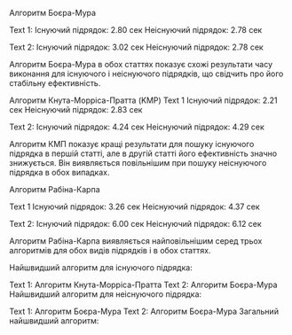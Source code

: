 Алгоритм Боєра-Мура 

Text 1:
Існуючий підрядок: 2.80 сек
Неіснуючий підрядок: 2.78 сек

Text 2:
Існуючий підрядок: 3.02 сек
Неіснуючий підрядок: 2.78 сек

Алгоритм Боєра-Мура в обох статтях показує схожі результати часу виконання для існуючого і неіснуючого підрядків, що свідчить про його стабільну ефективність.



Алгоритм Кнута-Морріса-Пратта (KMP)
Text 1
Існуючий підрядок: 2.21 сек
Неіснуючий підрядок: 2.83 сек

Text 2:
Існуючий підрядок: 4.24 сек
Неіснуючий підрядок: 4.29 сек

Алгоритм КМП показує кращі результати для пошуку існуючого підрядка в першій статті, але в другій статті його ефективність значно знижується. Він виявляється повільнішим при пошуку неіснуючого підрядка в обох випадках.  




Алгоритм Рабіна-Карпа

Text 1
Існуючий підрядок: 3.26 сек
Неіснуючий підрядок: 4.37 сек

Text 2:
Існуючий підрядок: 6.00 сек
Неіснуючий підрядок: 6.12 сек

Алгоритм Рабіна-Карпа виявляється найповільнішим серед трьох алгоритмів для обох видів підрядків і в обох статтях. 


Найшвидший алгоритм для існуючого підрядка:

Text 1: Алгоритм Кнута-Морріса-Пратта
Text 2: Алгоритм Боєра-Мура
Найшвидший алгоритм для неіснуючого підрядка:

Text 1: Алгоритм Боєра-Мура
Text 2: Алгоритм Боєра-Мура
Загальний найшвидший алгоритм:
